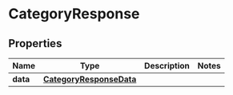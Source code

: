 

# CategoryResponse


## Properties

| Name | Type | Description | Notes |
|------------ | ------------- | ------------- | -------------|
|**data** | [**CategoryResponseData**](CategoryResponseData.md) |  |  |



